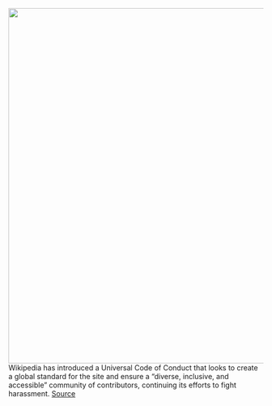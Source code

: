 <img src='https://cdn.vox-cdn.com/thumbor/tbUA-hXcDbwcfYmxMlbVUY_rb7E=/0x0:2034x1182/1200x800/filters:focal(855x429:1179x753)/cdn.vox-cdn.com/uploads/chorus_image/image/68759367/Screen_Shot_2021_02_02_at_3.55.15_PM.0.png' width='700px' /><br/>
Wikipedia has introduced a Universal Code of Conduct that looks to create a global standard for the site and ensure a “diverse, inclusive, and accessible” community of contributors, continuing its efforts to fight harassment.
<a href='https://www.theverge.com/2021/2/2/22262966/wikipedia-harassment-new-universal-code-of-conduct-policy'> Source <a/>